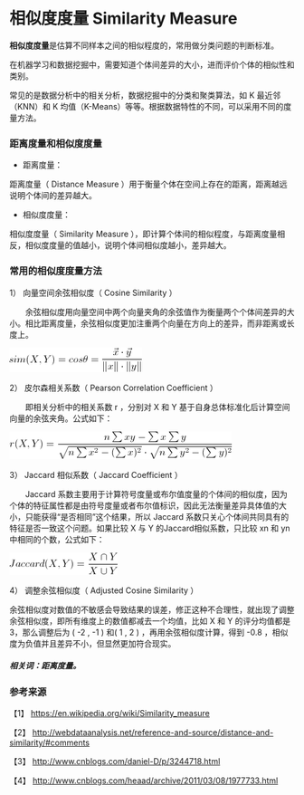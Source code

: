 # 相似度度量 Similarity Measure

**相似度度量**是估算不同样本之间的相似程度的，常用做分类问题的判断标准。

在机器学习和数据挖掘中，需要知道个体间差异的大小，进而评价个体的相似性和类别。

常见的是数据分析中的相关分析，数据挖掘中的分类和聚类算法，如 K 最近邻（KNN）和 K 均值（K-Means）等等。根据数据特性的不同，可以采用不同的度量方法。

### 距离度量和相似度度量

- 距离度量：

距离度量（ Distance Measure ）用于衡量个体在空间上存在的距离，距离越远说明个体间的差异越大。

- 相似度度量：

相似度度量（ Similarity Measure ），即计算个体间的相似程度，与距离度量相反，相似度度量的值越小，说明个体间相似度越小，差异越大。

### 常用的相似度度量方法

1） 向量空间余弦相似度（ Cosine Similarity ）

　　余弦相似度用向量空间中两个向量夹角的余弦值作为衡量两个个体间差异的大小。相比距离度量，余弦相似度更加注重两个向量在方向上的差异，而非距离或长度上。

   ![](Cosine-Similarity.png)

2） 皮尔森相关系数（ Pearson Correlation Coefficient ）

　　即相关分析中的相关系数 r ，分别对 X 和 Y 基于自身总体标准化后计算空间向量的余弦夹角。公式如下：

   ![](Pearson-Correlation-Coefficient.png)


3） Jaccard 相似系数（ Jaccard Coefficient ）

　　Jaccard 系数主要用于计算符号度量或布尔值度量的个体间的相似度，因为个体的特征属性都是由符号度量或者布尔值标识，因此无法衡量差异具体值的大小，只能获得“是否相同”这个结果，所以 Jaccard 系数只关心个体间共同具有的特征是否一致这个问题。如果比较 X 与 Y 的Jaccard相似系数，只比较 xn 和 yn 中相同的个数，公式如下：

   ![](Jaccard-Coefficient.png)


4） 调整余弦相似度（ Adjusted Cosine Similarity ）


  余弦相似度对数值的不敏感会导致结果的误差，修正这种不合理性，就出现了调整余弦相似度，即所有维度上的数值都减去一个均值，比如 X 和 Y 的评分均值都是 3，那么调整后为 ( -2 , -1 ) 和( 1 , 2 ) ，再用余弦相似度计算，得到 -0.8 ，相似度为负值并且差异不小，但显然更加符合现实。
  
##### 相关词：距离度量。

### 参考来源

【1】  https://en.wikipedia.org/wiki/Similarity_measure

【2】  http://webdataanalysis.net/reference-and-source/distance-and-similarity/#comments

【3】  http://www.cnblogs.com/daniel-D/p/3244718.html

【4】  http://www.cnblogs.com/heaad/archive/2011/03/08/1977733.html